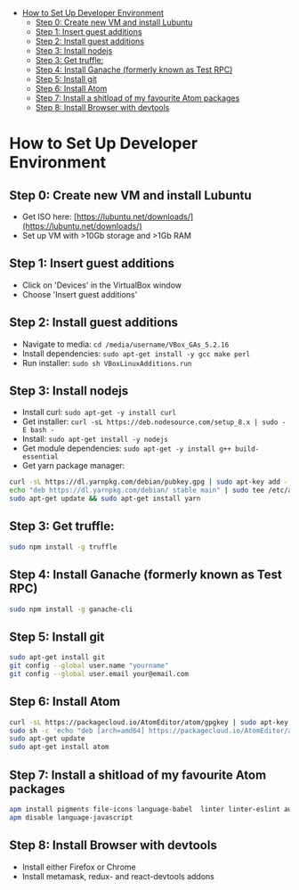 <!-- TOC depthFrom:1 depthTo:6 withLinks:1 updateOnSave:1 orderedList:0 -->

- [How to Set Up Developer Environment](#how-to-set-up-developer-environment)
	- [Step 0: Create new VM and install Lubuntu](#step-0-create-new-vm-and-install-lubuntu)
	- [Step 1: Insert guest additions](#step-1-insert-guest-additions)
	- [Step 2: Install guest additions](#step-2-install-guest-additions)
	- [Step 3: Install nodejs](#step-3-install-nodejs)
	- [Step 3: Get truffle:](#step-3-get-truffle)
	- [Step 4: Install Ganache (formerly known as Test RPC)](#step-4-install-ganache-formerly-known-as-test-rpc)
	- [Step 5: Install git](#step-5-install-git)
	- [Step 6: Install Atom](#step-6-install-atom)
	- [Step 7: Install a shitload of my favourite Atom packages](#step-7-install-a-shitload-of-my-favourite-atom-packages)
	- [Step 8: Install Browser with devtools](#step-8-install-browser-with-devtools)

<!-- /TOC -->

# How to Set Up Developer Environment
## Step 0: Create new VM and install Lubuntu
*   Get ISO here: [https://lubuntu.net/downloads/](https://lubuntu.net/downloads/)
*   Set up VM with >10Gb storage and >1Gb RAM

## Step 1: Insert guest additions
*   Click on 'Devices' in the VirtualBox window
*   Choose 'Insert guest additions'

## Step 2: Install guest additions
*   Navigate to media: `cd /media/username/VBox_GAs_5.2.16`
*   Install dependencies: `sudo apt-get install -y gcc make perl`
*   Run installer: `sudo sh VBoxLinuxAdditions.run`

## Step 3: Install nodejs
*   Install curl: `sudo apt-get -y install curl`
*   Get installer: `curl -sL https://deb.nodesource.com/setup_8.x | sudo -E bash -`
*   Install: `sudo apt-get install -y nodejs`
*   Get module dependencies: `sudo apt-get -y install g++ build-essential`
*   Get yarn package manager:
```bash
curl -sL https://dl.yarnpkg.com/debian/pubkey.gpg | sudo apt-key add -
echo "deb https://dl.yarnpkg.com/debian/ stable main" | sudo tee /etc/apt/sources.list.d/yarn.list
sudo apt-get update && sudo apt-get install yarn
```
## Step 3: Get truffle:
```bash
sudo npm install -g truffle
```
## Step 4: Install Ganache (formerly known as Test RPC)
```bash
sudo npm install -g ganache-cli
```
## Step 5: Install git
```bash
sudo apt-get install git
git config --global user.name "yourname"
git config --global user.email your@email.com
```
## Step 6: Install Atom
```bash
curl -sL https://packagecloud.io/AtomEditor/atom/gpgkey | sudo apt-key add -
sudo sh -c 'echo "deb [arch=amd64] https://packagecloud.io/AtomEditor/atom/any/ any main" > /etc/apt/sources.list.d/atom.list'
sudo apt-get update
sudo apt-get install atom
```
## Step 7: Install a shitload of my favourite Atom packages
```bash
apm install pigments file-icons language-babel  linter linter-eslint autocomplete autocomplete-modules autocomplete-solidity autocomplete-paths scroll-through-time minimap minimap-git-diff open-terminal-here markdown-preview react-snippets language-solidity language-markdown markdown-pdf markdown-scroll-sync tool-bar markdown-writer markdown-toc tool-bar-markdown-writer project-manager
apm disable language-javascript
```
## Step 8: Install Browser with devtools
*   Install either Firefox or Chrome
*   Install metamask, redux- and react-devtools addons
